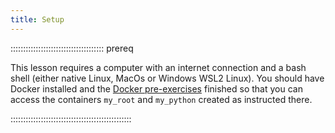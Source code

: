 ```yaml
---
title: Setup
---
```


::::::::::::::::::::::::::::::::::::: prereq

This lesson requires a computer with an internet connection and a bash shell (either native Linux, MacOs or Windows WSL2 Linux). You should have Docker installed and the [Docker pre-exercises](https://cms-opendata-workshop.github.io/workshop2023-lesson-docker/) finished so that you can access the containers `my_root` and `my_python` created as instructed there. 

::::::::::::::::::::::::::::::::::::::::::::::::
